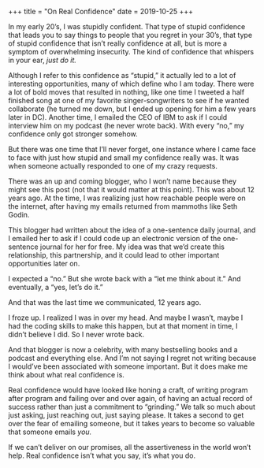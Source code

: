 +++
title = "On Real Confidence"
date = 2019-10-25
+++

In my early 20&#8217;s, I was stupidly confident. That type of stupid confidence that leads you to say things to people that you regret in your 30&#8217;s, that type of stupid confidence that isn&#8217;t really confidence at all, but is more a symptom of overwhelming insecurity. The kind of confidence that whispers in your ear, _just do it._ 

Although I refer to this confidence as &#8220;stupid,&#8221; it actually led to a lot of interesting opportunities, many of which define who I am today. There were a lot of bold moves that resulted in nothing, like one time I tweeted a half finished song at one of my favorite singer-songwriters to see if he wanted collaborate (he turned me down, but I ended up opening for him a few years later in DC). Another time, I emailed the CEO of IBM to ask if I could interview him on my podcast (he never wrote back). With every &#8220;no,&#8221; my confidence only got stronger somehow.

But there was one time that I&#8217;ll never forget, one instance where I came face to face with just how stupid and small my confidence really was. It was when someone actually responded to one of my crazy requests.

There was an up and coming blogger, who I won&#8217;t name because they might see this post (not that it would matter at this point). This was about 12 years ago. At the time, I was realizing just how reachable people were on the internet, after having my emails returned from mammoths like Seth Godin.

This blogger had written about the idea of a one-sentence daily journal, and I emailed her to ask if I could code up an electronic version of the one-sentence journal for her for free. My idea was that we&#8217;d create this relationship, this partnership, and it could lead to other important opportunities later on. 

I expected a &#8220;no.&#8221; But she wrote back with a &#8220;let me think about it.&#8221; And eventually, a &#8220;yes, let&#8217;s do it.&#8221;

And that was the last time we communicated, 12 years ago. 

I froze up. I realized I was in over my head. And maybe I wasn&#8217;t, maybe I had the coding skills to make this happen, but at that moment in time, I didn&#8217;t believe I did. So I never wrote back.

And that blogger is now a celebrity, with many bestselling books and a podcast and everything else. And I&#8217;m not saying I regret not writing because I would&#8217;ve been associated with someone important. But it does make me think about what real confidence is.

Real confidence would have looked like honing a craft, of writing program after program and failing over and over again, of having an actual record of success rather than just a commitment to &#8220;grinding.&#8221; We talk so much about just asking, just reaching out, just saying please. It takes a second to get over the fear of emailing someone, but it takes years to become so valuable that someone emails _you._ 

If we can&#8217;t deliver on our promises, all the assertiveness in the world won&#8217;t help. Real confidence isn&#8217;t what you say, it&#8217;s what you do.